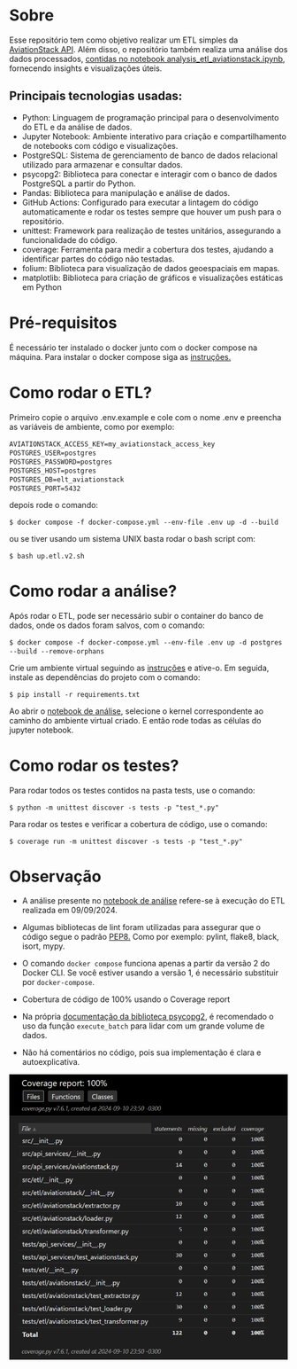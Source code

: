 # Sobre

Esse repositório tem como objetivo realizar um ETL simples da [AviationStack API](https://aviationstack.com/). Além disso, o repositório também realiza uma análise dos dados processados, [contidas no notebook analysis_etl_aviationstack.ipynb](./notebooks/analysis_etl_aviationstack.ipynb), fornecendo insights e visualizações úteis.

## Principais tecnologias usadas:

- Python: Linguagem de programação principal para o desenvolvimento do ETL e da análise de dados.
- Jupyter Notebook: Ambiente interativo para criação e compartilhamento de notebooks com código e visualizações.
- PostgreSQL: Sistema de gerenciamento de banco de dados relacional utilizado para armazenar e consultar dados.
- psycopg2: Biblioteca para conectar e interagir com o banco de dados PostgreSQL a partir do Python.
- Pandas: Biblioteca para manipulação e análise de dados.
- GitHub Actions: Configurado para executar a lintagem do código automaticamente e rodar os testes sempre que houver um push para o repositório.
- unittest: Framework para realização de testes unitários, assegurando a funcionalidade do código.
- coverage: Ferramenta para medir a cobertura dos testes, ajudando a identificar partes do código não testadas.
- folium: Biblioteca para visualização de dados geoespaciais em mapas.
- matplotlib: Biblioteca para criação de gráficos e visualizações estáticas em Python

# Pré-requisitos

É necessário ter instalado o docker junto com o docker compose na máquina. Para instalar o docker compose siga as [instruções.](https://docs.docker.com/compose/install/)

# Como rodar o ETL?

Primeiro copie o arquivo .env.example e cole com o nome .env e preencha as variáveis de ambiente, como por exemplo: 

```
AVIATIONSTACK_ACCESS_KEY=my_aviationstack_access_key
POSTGRES_USER=postgres
POSTGRES_PASSWORD=postgres
POSTGRES_HOST=postgres
POSTGRES_DB=elt_aviationstack
POSTGRES_PORT=5432
```

depois rode o comando:

```
$ docker compose -f docker-compose.yml --env-file .env up -d --build
```

ou se tiver usando um sistema UNIX basta rodar o bash script com:

```
$ bash up.etl.v2.sh
```

# Como rodar a análise?

Após rodar o ETL, pode ser necessário subir o container do banco de dados, onde os dados foram salvos, com o comando:

```
$ docker compose -f docker-compose.yml --env-file .env up -d postgres --build --remove-orphans
```

Crie um ambiente virtual seguindo as [instruções](https://docs.python.org/3/library/venv.html) e ative-o. Em seguida, instale as dependências do projeto com o comando:

```
$ pip install -r requirements.txt
```

Ao abrir o [notebook de análise](./notebooks/analysis_etl_aviationstack.ipynb), selecione o kernel correspondente ao caminho do ambiente virtual criado. E então rode todas as células do jupyter notebook.

# Como rodar os testes?

Para rodar todos os testes contidos na pasta tests, use o comando:

```
$ python -m unittest discover -s tests -p "test_*.py"
```

Para rodar os testes e verificar a cobertura de código, use o comando:

```
$ coverage run -m unittest discover -s tests -p "test_*.py"
```

# Observação

- A análise presente no [notebook de análise](./notebooks/analysis_etl_aviationstack.ipynb) refere-se à execução do ETL realizada em 09/09/2024.

- Algumas bibliotecas de lint foram utilizadas para assegurar que o código segue o padrão [PEP8.](https://peps.python.org/pep-0008/)
Como por exemplo: pylint, flake8, black, isort, mypy.

- O comando `docker compose` funciona apenas a partir da versão 2 do Docker CLI. Se você estiver usando a versão 1, é necessário substituir por `docker-compose`.

- Cobertura de código de 100% usando o Coverage report

- Na própria [documentação da biblioteca psycopg2](https://www.psycopg.org/docs/extras.html), é recomendado o uso da função `execute_batch` para lidar com um grande volume de dados.

- Não há comentários no código, pois sua implementação é clara e autoexplicativa.

![Coverage report](image.png)